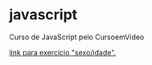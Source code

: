 # javascript
 Curso de JavaScript pelo CursoemVideo

 <a href="https://denisvalmeida.github.io/javascript/Exercicios/Exerc%C3%ADcioPratico/ex015b/exP.html"> link para exercício "sexo/idade". </a>
